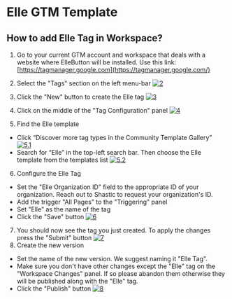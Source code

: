 # Elle GTM Template
## How to add Elle Tag in Workspace?

1. Go to your current GTM account and workspace that deals with a website where ElleButton will be installed. Use this link: [https://tagmanager.google.com](https://tagmanager.google.com/)

2. Select the "Tags" section on the left menu-bar
[![2](http://www.mediafire.com/convkey/5feb/1rikld4h8i1pzymzg.jpg "2")](http://www.mediafire.com/convkey/5feb/1rikld4h8i1pzymzg.jpg "2")
3. Click the "New" button to create the Elle tag
[![3](http://www.mediafire.com/convkey/e68d/o828skr604uchd8zg.jpg "3")](http://www.mediafire.com/convkey/e68d/o828skr604uchd8zg.jpg "3")
4. Click on the middle of the "Tag Configuration" panel
[![4](http://www.mediafire.com/convkey/1c65/wyga3di059012u5zg.jpg "4")](http://www.mediafire.com/convkey/1c65/wyga3di059012u5zg.jpg "4")
5. Find the Elle template
  * Click “Discover more tag types in the Community Template Gallery”
    [![5.1](http://www.mediafire.com/convkey/cde7/xr1djurcbjkje7vzg.jpg "5.1")](http://www.mediafire.com/convkey/cde7/xr1djurcbjkje7vzg.jpg "5.1")
  * Search for “Elle” in the top-left search bar. Then choose the Elle template from the templates list
    [![5.2](http://www.mediafire.com/convkey/91ce/a1pj9glt39q3fs3zg.jpg "5.2")](http://www.mediafire.com/convkey/91ce/a1pj9glt39q3fs3zg.jpg "5.2")

6. Configure the Elle Tag
  * Set the "Elle Organization ID" field to the appropriate ID of your organization. Reach out to Shastic to request your organization's ID.
  * Add the trigger "All Pages" to the "Triggering" panel
  * Set "Elle" as the name of the tag
  * Click the "Save" button
[![6](http://www.mediafire.com/convkey/22e5/xnl0o5vbl34y7x1zg.jpg "6")](http://www.mediafire.com/convkey/22e5/xnl0o5vbl34y7x1zg.jpg "6")
7. You should now see the tag you just created. To apply the changes press the "Submit" button
[![7](http://www.mediafire.com/convkey/81c5/0ifc8041hfr1jzozg.jpg "7")](http://www.mediafire.com/convkey/81c5/0ifc8041hfr1jzozg.jpg "7")
8. Create the new version
  * Set the name of the new version. We suggest naming it "Elle Tag".
  * Make sure you don't have other changes except the "Elle" tag on the "Workspace Changes" panel. If so please abandon them otherwise they will be published along with the "Elle" tag.
  * Click the "Publish" button
  [![8](http://www.mediafire.com/convkey/b954/z6twwkpzoafuthazg.jpg "8")](http://www.mediafire.com/convkey/b954/z6twwkpzoafuthazg.jpg "8")


